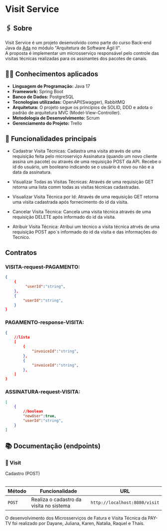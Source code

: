 # Visit Service

## :paperclips: Sobre
Visit Service é um projeto desenvolvido como parte do curso Back-end Java da [Ada](https://ada.tech/) no módulo "Arquitetura de Software Ágil II".<br>
A proposta é implementar um  microsserviço responsável pelo controle das visitas técnicas realizadas para os assinantes dos pacotes de canais.

## :man_technologist: Conhecimentos aplicados
- **Linguagem de Programação:** Java 17
- **Framework:** Spring Boot
- **Banco de Dados:** PostgreSQL
- **Tecnologias utilizadas:** OpenAPI(Swagger), RabbitMQ
- **Arquitetura:** O projeto segue os princípios de SOLID, DDD e adota o padrão de arquitetura MVC (Model-View-Controller).
- **Metodologia de Desenvolvimento:** Scrum
- **Gerenciamento do Projeto:** Trello

## :pushpin: Funcionalidades principais

- Cadastrar Visita Técnicas: Cadastra uma visita através de uma requisição feita pelo microserviço Assinatura (quando um novo cliente assina um pacote) ou através de uma requisição POST da API. Recebe o id do usuário, um booleano indicando se o usuário é novo ou não e a data da assinatura.

- Visualizar Todas as Visitas Técnicas: Através de uma requisição GET retorna uma lista comm todas as visitas técnicas cadastradas.

- Visualizar Visita Técnica por Id: Através de uma requisição GET retorna uma visita cadastrada após fornecimento do id da visita.
  
- Cancelar Visita Técnica: Cancela uma visita técnica através de uma requisição DELETE após informado do id da visita.
  
- Atribuir Visita Técnica: Atribui um técnico a visita técnica atrvés de uma requisição POST apo´s informado do id da visita e das informações do Tecnico.


## Contratos
### VISITA-request-PAGAMENTO:
```json
{
    {
         "userId":"string",
    },
    {
        "userId":"string",
    }
}
```
### PAGAMENTO-response-VISITA:
```json
{ 
    //lista
    [
        {
            "invoiceId":"string",
        },
        {
            "invoiceId":"string",
        },
    ]
}
```
### ASSINATURA-request-VISITA:
```json
[
    {
        //boolean
        "newUser":true,
        "userId":"string",
    }
]
```
## 📚 Documentação (endpoints)
### :bust_in_silhouette: Visit
  <summary> Cadastro (POST) </summary>
    <br>

  | Método | Funcionalidade | URL |
  |---|---|---|
  | `POST` | Realiza o cadastro da visita no sistema | `http://localhost:8080/visit`
  
O desenvolvimento dos Microsserviços de Fatura e Visita Técnica da PAY-TV foi realizado por Dayane, Juliana, Karen, Natalia, Raquel e Thaís.
